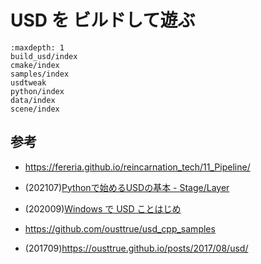 # USD を ビルドして遊ぶ

```{toctree}
:maxdepth: 1
build_usd/index
cmake/index
samples/index
usdtweak
python/index
data/index
scene/index
```

## 参考

* <https://fereria.github.io/reincarnation_tech/11_Pipeline/>

* (202107)[Pythonで始めるUSDの基本 - Stage/Layer](https://zenn.dev/remiria/articles/usd-stagelayer)
* (202009)[Windows で USD ことはじめ](https://qiita.com/ousttrue/items/b5f34e0f2441ca74467e)
* <https://github.com/ousttrue/usd_cpp_samples>
* (201709)<https://ousttrue.github.io/posts/2017/08/usd/>
